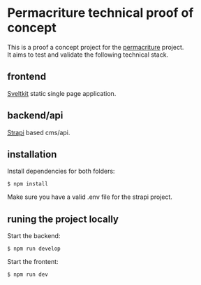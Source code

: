 # Permacriture technical proof of concept

This is a proof a concept project for the [permacriture](https://permacriture.org) project.  
It aims to test and validate the following technical stack. 

## frontend
[Sveltkit](https://kit.svelte.dev/) static single page application. 

## backend/api

[Strapi](https://strapi.io/) based cms/api.


## installation

Install dependencies for both folders:

```
$ npm install
```

Make sure you have a valid .env file for the strapi project.


## runing the project locally

Start the backend:

```
$ npm run develop
```

Start the frontent:

```
$ npm run dev
```